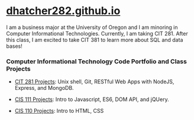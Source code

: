 # [dhatcher282.github.io](https://dhatcher282.github.io/)

I am a business major at the University of Oregon and I am minoring in Computer Informational Technologies. Currently, I am taking CIT 281. After this class, I am excited to take CIT 381 to learn more about SQL and data bases!

### Computer Informational Technology Code Portfolio and Class Projects

- [CIT 281 Projects](https://uo-cit.github.io/project-5-dhatcher282/): Unix shell, Git, RESTful Web Apps with NodeJS, Express, and MongoDB.

- [CIS 111 Projects](https://pages.uoregon.edu/dhatcher/111/): Intro to Javascript, ES6, DOM API, and jQUery.

- [CIS 110 Projects](https://pages.uoregon.edu/dhatcher/110/): Intro to HTML, CSS
